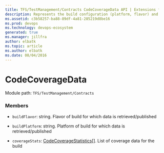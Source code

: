 ```yaml
---
title: TFS/TestManagement/Contracts CodeCoverageData API | Extensions for Azure DevOps Services
description: Represents the build configuration (platform, flavor) and coverage data for the build
ms.assetid: c3b58257-ba88-89df-4a81-285219d8be16
ms.prod: devops
ms.technology: devops-ecosystem
generated: true
ms.manager: jillfra
author: elbatk
ms.topic: article
ms.author: elbatk
ms.date: 08/04/2016
---
```


# CodeCoverageData

Module path: `TFS/TestManagement/Contracts`


### Members

* `buildFlavor`: string. Flavor of build for which data is retrieved/published

* `buildPlatform`: string. Platform of build for which data is retrieved/published

* `coverageStats`: [CodeCoverageStatistics](../../../TFS/TestManagement/Contracts/CodeCoverageStatistics.md)[]. List of coverage data for the build

